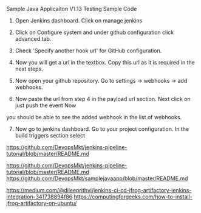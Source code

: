 
Sample Java Applicaiton V1.13
Testing Sample Code 

1. Open Jenkins dashboard. Click on manage jenkins

2. Click on Configure system and under github configuration click advanced tab.

3. Check 'Specify another hook url' for GitHub configuration. 

4. Now you will get a url in the textbox. Copy this url as it is required in the next steps.

5. Now open your github repository. Go to settings -> webhooks -> add webhooks.

6. Now paste the url from step 4 in the payload url section. Next click on just push the event Now 

you should be able to see the added webhook in the list of webhooks.

7. Now go to jenkins dashboard. Go to your project configuration. In the build triggers section select 


https://github.com/DevopsMkt/jenkins-pipeline-tutorial/blob/master/README.md


https://github.com/DevopsMkt/jenkins-pipeline-tutorial/blob/master/README.md
https://github.com/DevopsMkt/samplejavaapp/blob/master/README.md

https://medium.com/@dileeprithvi/jenkins-ci-cd-jfrog-artifactory-jenkins-integration-341738894f86
https://computingforgeeks.com/how-to-install-jfrog-artifactory-on-ubuntu/
